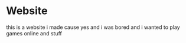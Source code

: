 # Website
this is a website i made cause yes and i was bored and i wanted to play games online and stuff
